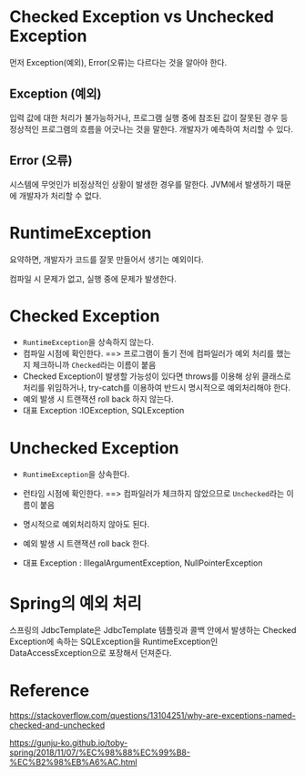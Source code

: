 # Checked Exception vs Unchecked Exception

먼저 Exception(예외), Error(오류)는 다르다는 것을 알아야 한다.

## Exception (예외)

입력 값에 대한 처리가 불가능하거나, 프로그램 실행 중에 참조된 값이 잘못된 경우 등 정상적인 프로그램의 흐름을 어긋나는 것을 말한다. 개발자가 예측하여 처리할 수 있다.

## Error (오류)

시스템에 무엇인가 비정상적인 상황이 발생한 경우를 말한다. JVM에서 발생하기 때문에 개발자가 처리할 수 없다.



# RuntimeException

요약하면, 개발자가 코드를 잘못 만들어서 생기는 예외이다.

컴파일 시 문제가 없고, 실행 중에 문제가 발생한다.

# Checked Exception

- ```RuntimeException```을 상속하지 않는다.
- 컴파일 시점에 확인한다. ==> 프로그램이 돌기 전에 컴파일러가 예외 처리를 했는지 체크하니까 ```Checked```라는 이름이 붙음
- Checked Exception이 발생할 가능성이 있다면 throws를 이용해 상위 클래스로 처리를 위임하거나, try-catch를 이용하여 반드시 명시적으로 예외처리해야 한다.
- 예외 발생 시 트랜잭션 roll back 하지 않는다.
- 대표 Exception :IOException, SQLException

# Unchecked Exception

- ```RuntimeException```을 상속한다.
- 런타임 시점에 확인한다. ==> 컴파일러가 체크하지 않았으므로 ```Unchecked```라는 이름이 붙음

- 명시적으로 예외처리하지 않아도 된다.
- 예외 발생 시 트랜잭션 roll back 한다.
- 대표 Exception : IllegalArgumentException, NullPointerException

# Spring의 예외 처리

스프링의 JdbcTemplate은 JdbcTemplate 템플릿과 콜백 안에서 발생하는 Checked Exception에 속하는 SQLException을 RuntimeException인 DataAccessException으로 포장해서 던져준다.

# Reference

https://stackoverflow.com/questions/13104251/why-are-exceptions-named-checked-and-unchecked

https://gunju-ko.github.io/toby-spring/2018/11/07/%EC%98%88%EC%99%B8-%EC%B2%98%EB%A6%AC.html